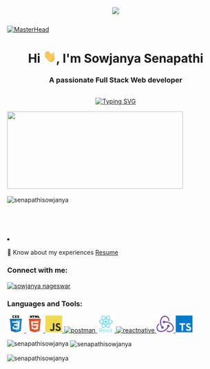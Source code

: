 <div align="center" style="background-image: url('https://readme.com/static/img/home/footer-confetti-background.png');padding: 10px; " ><img src="https://www.bing.com/th/id/OGC.bfe7c3ec69bf379f62a5de6a34acdc5d?pid=1.7&rurl=https%3a%2f%2fmiro.medium.com%2fmax%2f1400%2f1*qdAW1TjCN57h1lbuuzvchg.gif&ehk=w7OIa913DGrDOfbARBfao2orIGNsejbu%2fLu1qfTbQcM%3d" width="70%" style=" margin='auto'; height="250px"; padding='60px'" / ></div>



[![MasterHead](https://rishavanand.github.io/static/images/greetings.gif)](https://senapathisowjanya.github.io)

<h1 align="center">Hi <img src="https://raw.githubusercontent.com/ABSphreak/ABSphreak/master/gifs/Hi.gif" width="30px" height="30px">, I'm Sowjanya Senapathi</h1>
<h3 align="center">A passionate Full Stack Web developer</h3>
<div align="center" style="padding: 15px 20px;">
    <a href="https://git.io/typing-svg"><img src="https://readme-typing-svg.demolab.com?font=Tilt+Neon&weight=800&size=29&pause=1000&color=2196F3&background=82FF4A00&width=435&lines=I'm+a+Full+Stack+Web+Dev.;Hope+to+get+in+touch+" alt="Typing SVG" /></a>
    </div>


<img width="90%" height="180px" margin="'auto" src="https://mir-s3-cdn-cf.behance.net/project_modules/1400/0c696763393359.5ab4ecb5ec40c.gif" alt="">

  

<p align="left"> <img src="https://komarev.com/ghpvc/?username=senapathisowjanya&label=Profile%20views&color=0e75b6&style=flat" alt="senapathisowjanya" /> </p>

<p align="center" style=' width:"90%"; margin: auto; padding: 30px; > <a href="https://github.com/ryo-ma/github-profile-trophy"><img src="https://github-profile-trophy.vercel.app/?username=senapathisowjanya" alt="senapathisowjanya" /></a> </p>
                         
                         

- 🔭 I’m currently pursing **Full Stack Web Developement**

- 🌱 I’m currently learning **ReactJs,Redux,TypeScript**

- 💬 About Me **I'm a passionate learner who's always willing to learn and work across technologies and domains. I love to explore new technologies and make use of them to solve real-life problems.**

- 📄 Know about my experiences <a href="https://drive.google.com/file/d/1nj5MN1fCGiFKrouoZOEVNQ-5Zk5psvQy/view?usp=share_link">Resume</a>
<h3 align="left">Connect with me:</h3>
<p align="left">
<a href="https://linkedin.com/in/sowjanya nageswar" target="blank"><img align="center" src="https://raw.githubusercontent.com/rahuldkjain/github-profile-readme-generator/master/src/images/icons/Social/linked-in-alt.svg" alt="sowjanya nageswar" height="30" width="40" /></a>
</p>

<h3 align="left">Languages and Tools:</h3>
<p align="left"> <a href="https://www.w3schools.com/css/" target="_blank" rel="noreferrer"> <img src="https://raw.githubusercontent.com/devicons/devicon/master/icons/css3/css3-original-wordmark.svg" alt="css3" width="40" height="40"/> </a> <a href="https://www.w3.org/html/" target="_blank" rel="noreferrer"> <img src="https://raw.githubusercontent.com/devicons/devicon/master/icons/html5/html5-original-wordmark.svg" alt="html5" width="40" height="40"/> </a> <a href="https://developer.mozilla.org/en-US/docs/Web/JavaScript" target="_blank" rel="noreferrer"> <img src="https://raw.githubusercontent.com/devicons/devicon/master/icons/javascript/javascript-original.svg" alt="javascript" width="40" height="40"/> </a> <a href="https://postman.com" target="_blank" rel="noreferrer"> <img src="https://www.vectorlogo.zone/logos/getpostman/getpostman-icon.svg" alt="postman" width="40" height="40"/> </a> <a href="https://reactjs.org/" target="_blank" rel="noreferrer"> <img src="https://raw.githubusercontent.com/devicons/devicon/master/icons/react/react-original-wordmark.svg" alt="react" width="40" height="40"/> </a> <a href="https://reactnative.dev/" target="_blank" rel="noreferrer"> <img src="https://reactnative.dev/img/header_logo.svg" alt="reactnative" width="40" height="40"/> </a> <a href="https://redux.js.org" target="_blank" rel="noreferrer"> <img src="https://raw.githubusercontent.com/devicons/devicon/master/icons/redux/redux-original.svg" alt="redux" width="40" height="40"/> </a> <a href="https://www.typescriptlang.org/" target="_blank" rel="noreferrer"> <img src="https://raw.githubusercontent.com/devicons/devicon/master/icons/typescript/typescript-original.svg" alt="typescript" width="40" height="40"/> </a> </p>

<p><img align="left" src="https://github-readme-stats.vercel.app/api/top-langs?username=senapathisowjanya&show_icons=true&locale=en&layout=compact" alt="senapathisowjanya" /></p>

<p>&nbsp;<img align="center" src="https://github-readme-stats.vercel.app/api?username=senapathisowjanya&show_icons=true&locale=en" alt="senapathisowjanya" /></p>

<p><img align="center" src="https://github-readme-streak-stats.herokuapp.com/?user=senapathisowjanya&" alt="senapathisowjanya" /></p>
